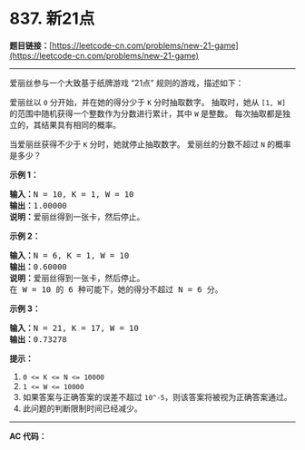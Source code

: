 # 837. 新21点

**题目链接：**[https://leetcode-cn.com/problems/new-21-game](https://leetcode-cn.com/problems/new-21-game)

---

<div class="content__1Y2H">
 <div class="notranslate">
  <p>爱丽丝参与一个大致基于纸牌游戏 “21点” 规则的游戏，描述如下：</p> 
  <p>爱丽丝以 <code>0</code> 分开始，并在她的得分少于 <code>K</code> 分时抽取数字。 抽取时，她从 <code>[1, W]</code> 的范围中随机获得一个整数作为分数进行累计，其中 <code>W</code> 是整数。 每次抽取都是独立的，其结果具有相同的概率。</p> 
  <p>当爱丽丝获得不少于 <code>K</code> 分时，她就停止抽取数字。 爱丽丝的分数不超过 <code>N</code> 的概率是多少？</p> 
  <p><strong>示例</strong><strong> 1</strong><strong>：</strong></p> 
  <pre class="language-text"><strong>输入：</strong>N = 10, K = 1, W = 10
<strong>输出：</strong>1.00000
<strong>说明：</strong>爱丽丝得到一张卡，然后停止。</pre> 
  <p><strong>示例 </strong><strong>2</strong><strong>：</strong></p> 
  <pre class="language-text"><strong>输入：</strong>N = 6, K = 1, W = 10
<strong>输出：</strong>0.60000
<strong>说明：</strong>爱丽丝得到一张卡，然后停止。
在 W = 10 的 6 种可能下，她的得分不超过 N = 6 分。</pre> 
  <p><strong>示例 </strong><strong>3</strong><strong>：</strong></p> 
  <pre class="language-text"><strong>输入：</strong>N = 21, K = 17, W = 10
<strong>输出：</strong>0.73278</pre> 
  <p><strong>提示：</strong></p> 
  <ol> 
   <li><code>0 &lt;= K &lt;= N &lt;= 10000</code></li> 
   <li><code>1 &lt;= W &lt;= 10000</code></li> 
   <li>如果答案与正确答案的误差不超过 <code>10^-5</code>，则该答案将被视为正确答案通过。</li> 
   <li>此问题的判断限制时间已经减少。</li> 
  </ol> 
 </div>
</div>

---

**AC 代码：**

```java

```
